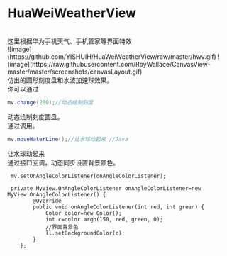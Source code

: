 # HuaWeiWeatherView
<br>
这里根据华为手机天气、手机管家等界面特效<br>
![image](https://github.com/YISHUIH/HuaWeiWeatherView/raw/master/hwv.gif)
![image](https://raw.githubusercontent.com/RoyWallace/CanvasView-master/master/screenshots/canvasLayout.gif)
<br>
仿出的圆形刻度盘和水波加速球效果。
<br>
你可以通过

```Java
mv.change(200);//动态绘制刻度
```


动态绘制刻度圆盘。
<br>
通过调用。

```Java
mv.moveWaterLine();//让水球动起来 //Java
```


让水球动起来
<br>
通过接口回调，动态同步设置背景颜色。

```Java<br>
 mv.setOnAngleColorListener(onAngleColorListener);
 
 private MyView.OnAngleColorListener onAngleColorListener=new MyView.OnAngleColorListener() {
        @Override
        public void onAngleColorListener(int red, int green) {
            Color color=new Color();
            int c=color.argb(150, red, green, 0);
            //界面背景色
            ll.setBackgroundColor(c);
        }
    };
```

